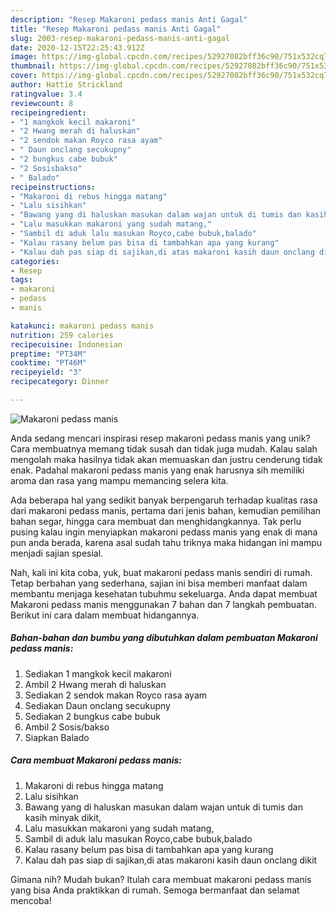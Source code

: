 ```yaml
---
description: "Resep Makaroni pedass manis Anti Gagal"
title: "Resep Makaroni pedass manis Anti Gagal"
slug: 2003-resep-makaroni-pedass-manis-anti-gagal
date: 2020-12-15T22:25:43.912Z
image: https://img-global.cpcdn.com/recipes/52927082bff36c90/751x532cq70/makaroni-pedass-manis-foto-resep-utama.jpg
thumbnail: https://img-global.cpcdn.com/recipes/52927082bff36c90/751x532cq70/makaroni-pedass-manis-foto-resep-utama.jpg
cover: https://img-global.cpcdn.com/recipes/52927082bff36c90/751x532cq70/makaroni-pedass-manis-foto-resep-utama.jpg
author: Hattie Strickland
ratingvalue: 3.4
reviewcount: 8
recipeingredient:
- "1 mangkok kecil makaroni"
- "2 Hwang merah di haluskan"
- "2 sendok makan Royco rasa ayam"
- " Daun onclang secukupny"
- "2 bungkus cabe bubuk"
- "2 Sosisbakso"
- " Balado"
recipeinstructions:
- "Makaroni di rebus hingga matang"
- "Lalu sisihkan"
- "Bawang yang di haluskan masukan dalam wajan untuk di tumis dan kasih minyak dikit,"
- "Lalu masukkan makaroni yang sudah matang,"
- "Sambil di aduk lalu masukan Royco,cabe bubuk,balado"
- "Kalau rasany belum pas bisa di tambahkan apa yang kurang"
- "Kalau dah pas siap di sajikan,di atas makaroni kasih daun onclang dikit"
categories:
- Resep
tags:
- makaroni
- pedass
- manis

katakunci: makaroni pedass manis 
nutrition: 259 calories
recipecuisine: Indonesian
preptime: "PT34M"
cooktime: "PT46M"
recipeyield: "3"
recipecategory: Dinner

---
```



![Makaroni pedass manis](https://img-global.cpcdn.com/recipes/52927082bff36c90/751x532cq70/makaroni-pedass-manis-foto-resep-utama.jpg)

Anda sedang mencari inspirasi resep makaroni pedass manis yang unik? Cara membuatnya memang tidak susah dan tidak juga mudah. Kalau salah mengolah maka hasilnya tidak akan memuaskan dan justru cenderung tidak enak. Padahal makaroni pedass manis yang enak harusnya sih memiliki aroma dan rasa yang mampu memancing selera kita.

Ada beberapa hal yang sedikit banyak berpengaruh terhadap kualitas rasa dari makaroni pedass manis, pertama dari jenis bahan, kemudian pemilihan bahan segar, hingga cara membuat dan menghidangkannya. Tak perlu pusing kalau ingin menyiapkan makaroni pedass manis yang enak di mana pun anda berada, karena asal sudah tahu triknya maka hidangan ini mampu menjadi sajian spesial.




Nah, kali ini kita coba, yuk, buat makaroni pedass manis sendiri di rumah. Tetap berbahan yang sederhana, sajian ini bisa memberi manfaat dalam membantu menjaga kesehatan tubuhmu sekeluarga. Anda dapat membuat Makaroni pedass manis menggunakan 7 bahan dan 7 langkah pembuatan. Berikut ini cara dalam membuat hidangannya.

<!--inarticleads1-->

##### Bahan-bahan dan bumbu yang dibutuhkan dalam pembuatan Makaroni pedass manis:

1. Sediakan 1 mangkok kecil makaroni
1. Ambil 2 Hwang merah di haluskan
1. Sediakan 2 sendok makan Royco rasa ayam
1. Sediakan  Daun onclang secukupny
1. Sediakan 2 bungkus cabe bubuk
1. Ambil 2 Sosis/bakso
1. Siapkan  Balado




<!--inarticleads2-->

##### Cara membuat Makaroni pedass manis:

1. Makaroni di rebus hingga matang
1. Lalu sisihkan
1. Bawang yang di haluskan masukan dalam wajan untuk di tumis dan kasih minyak dikit,
1. Lalu masukkan makaroni yang sudah matang,
1. Sambil di aduk lalu masukan Royco,cabe bubuk,balado
1. Kalau rasany belum pas bisa di tambahkan apa yang kurang
1. Kalau dah pas siap di sajikan,di atas makaroni kasih daun onclang dikit




Gimana nih? Mudah bukan? Itulah cara membuat makaroni pedass manis yang bisa Anda praktikkan di rumah. Semoga bermanfaat dan selamat mencoba!

